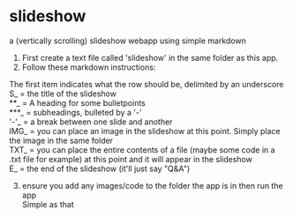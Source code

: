 # slideshow
a (vertically scrolling) slideshow webapp using simple markdown

1) First create a text file called 'slideshow' in the same folder as this app. 
2) Follow these markdown instructions: 

The first item indicates what the row should be, delimited by an underscore<br />
S_ = the title of the slideshow<br />
**_ = A heading for some bulletpoints<br /> 
***_ = subheadings, bulleted by a '-'<br /> 
'-'_ = a break between one slide and another<br />
IMG_ = you can place an image in the slideshow at this point. Simply place the image in the same folder<br />
TXT_ = you can place the entire contents of a file (maybe some code in a .txt file for example) at this point and it will appear in the slideshow<br />
E_ = the end of the slideshow (it'll just say "Q&A")<br />

3) ensure you add any images/code to the folder the app is in then run the app<br />
Simple as that<br />
